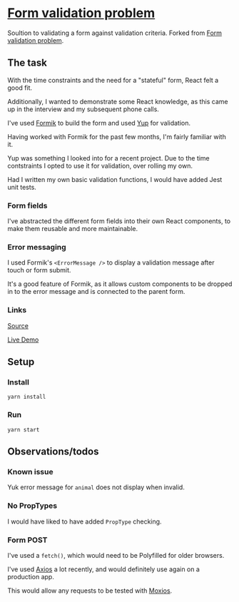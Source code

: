 # [Form validation problem](https://thibaudcolas.github.io/form-validation-problem/)

Soultion to validating a form against validation criteria. Forked from [Form validation problem](https://github.com/torchbox/form-validation-problem).

## The task

With the time constraints and the need for a "stateful" form, React felt a good fit.

Additionally, I wanted to demonstrate some React knowledge, as this came up in the interview and my subsequent phone calls.

I've used [Formik](https://jaredpalmer.com/formik/docs/api/formik) to build the form and used [Yup](https://github.com/jquense/yup) for validation.

Having worked with Formik for the past few months, I'm fairly familiar with it.

Yup was something I looked into for a recent project. Due to the time contstraints I opted to use it for validation, over rolling my own.

Had I written my own basic validation functions, I would have added Jest unit tests.

### Form fields

I've abstracted the different form fields into their own React components, to make them reusable and more maintainable.

### Error messaging

I used Formik's `<ErrorMessage />` to display a validation message after touch or form submit.

It's a good feature of Formik, as it allows custom components to be dropped in to the error message and is connected to the parent form.

### Links

[Source](https://github.com/thisoldbear/form-validation-problem)

[Live Demo](https://jolly-archimedes-9f0558.netlify.com/)

## Setup

### Install

`yarn install`

### Run

`yarn start`

## Observations/todos

### Known issue

Yuk error message for `animal` does not display when invalid.

### No PropTypes

I would have liked to have added `PropType` checking.

### Form POST

I've used a `fetch()`, which would need to be Polyfilled for older browsers.

I've used [Axios](https://github.com/axios/axios) a lot recently, and would definitely use again on a production app.

This would allow any requests to be tested with [Moxios](https://github.com/axios/moxios).
